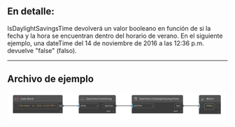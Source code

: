 ## En detalle:
IsDaylightSavingsTime devolverá un valor booleano en función de si la fecha y la hora se encuentran dentro del horario de verano. En el siguiente ejemplo, una dateTime del 14 de noviembre de 2016 a las 12:36 p.m. devuelve "false" (falso).
___
## Archivo de ejemplo

![IsDaylightSavingsTime](./DSCore.DateTime.IsDaylightSavingsTime_img.jpg)

